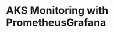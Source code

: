 # AKS Monitoring with PrometheusGrafana                                                                                                                                                                                                                                                                                                                                                                                                                                                                          
